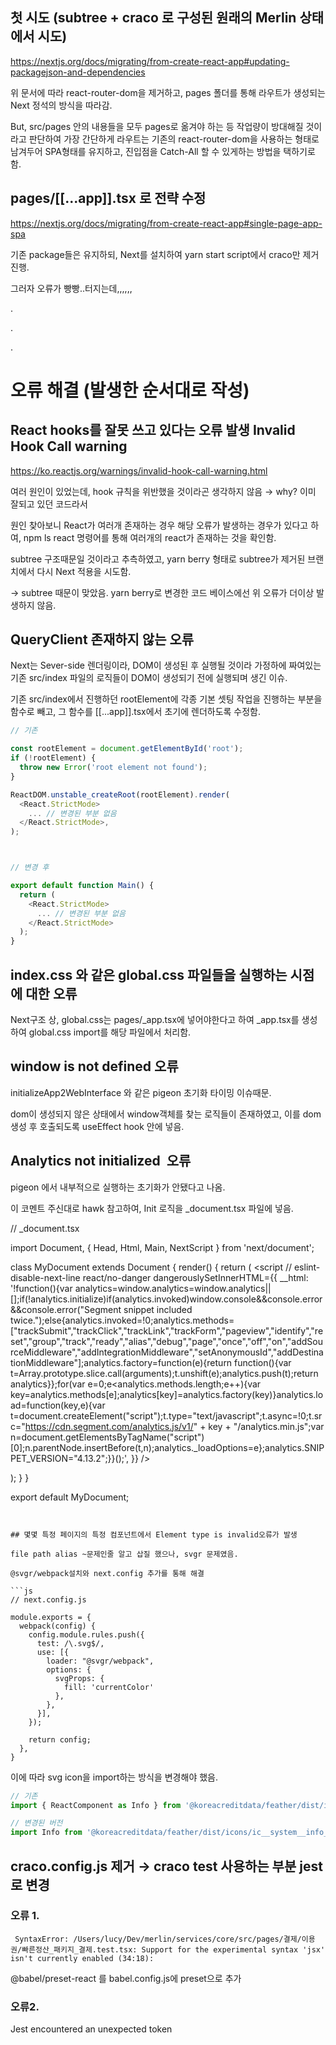 ## 첫 시도 (subtree + craco 로 구성된 원래의 Merlin 상태에서 시도)

https://nextjs.org/docs/migrating/from-create-react-app#updating-packagejson-and-dependencies 

위 문서에 따라 react-router-dom을 제거하고, pages 폴더를 통해 라우트가 생성되는 Next 정석의 방식을 따라감.

But,  src/pages 안의 내용들을 모두 pages로 옮겨야 하는 등 작업량이 방대해질 것이라고 판단하여 가장 간단하게 라우트는 기존의 react-router-dom을 사용하는 형태로 남겨두어 SPA형태를 유지하고, 진입점을 Catch-All 할 수 있게하는 방법을 택하기로 함.



## pages/[[...app]].tsx 로 전략 수정  

https://nextjs.org/docs/migrating/from-create-react-app#single-page-app-spa

기존 package들은 유지하되, Next를 설치하여 yarn start script에서 craco만 제거 진행. 

그러자 오류가 빵빵..터지는데,,,,,,  

.

.

.

# 오류 해결 (발생한 순서대로 작성)

 ## React hooks를 잘못 쓰고 있다는 오류 발생 Invalid Hook Call warning

https://ko.reactjs.org/warnings/invalid-hook-call-warning.html 

여러 원인이 있었는데, hook 규칙을 위반했을 것이라곤 생각하지 않음 → why? 이미 잘되고 있던 코드라서

원인 찾아보니 React가 여러개 존재하는 경우 해당 오류가 발생하는 경우가 있다고 하여, npm ls react 명령어를 통해 여러개의 react가 존재하는 것을 확인함. 

subtree 구조때문일 것이라고 추측하였고, yarn berry 형태로 subtree가 제거된 브랜치에서 다시 Next 적용을 시도함.

→ subtree 때문이 맞았음. yarn berry로 변경한 코드 베이스에선 위 오류가 더이상 발생하지 않음.



## QueryClient 존재하지 않는 오류 

Next는 Sever-side 렌더링이라, DOM이 생성된 후 실행될 것이라 가정하에 짜여있는 기존 src/index 파일의 로직들이 DOM이 생성되기 전에 실행되며 생긴 이슈. 

기존 src/index에서 진행하던 rootElement에 각종 기본 셋팅 작업을 진행하는 부분을 함수로 빼고, 그 함수를 [[...app]].tsx에서 초기에 렌더하도록 수정함.

```ts
// 기존 

const rootElement = document.getElementById('root');
if (!rootElement) {
  throw new Error('root element not found');
}

ReactDOM.unstable_createRoot(rootElement).render(
  <React.StrictMode>
    ... // 변경된 부분 없음
  </React.StrictMode>,
);



// 변경 후

export default function Main() {
  return (
    <React.StrictMode>
      ... // 변경된 부분 없음
    </React.StrictMode>
  );
}
```




## index.css 와 같은 global.css 파일들을 실행하는 시점에 대한 오류 

Next구조 상, global.css는 pages/_app.tsx에 넣어야한다고 하여 _app.tsx를 생성하여 global.css import를 해당 파일에서 처리함.





## window is not defined 오류 

initializeApp2WebInterface 와 같은 pigeon 초기화 타이밍 이슈때문. 

dom이 생성되지 않은 상태에서 window객체를 찾는 로직들이 존재하였고, 이를 dom 생성 후 호출되도록 useEffect hook 안에 넣음. 



## Analytics not initialized  오류

pigeon 에서 내부적으로 실행하는 초기화가 안됐다고 나옴. 

 이 코멘트 주신대로 hawk 참고하여, Init 로직을 _document.tsx 파일에 넣음. 


// _document.tsx

import Document, { Head, Html, Main, NextScript } from 'next/document';

class MyDocument extends Document {
  render() {
    return (
      <Html lang="ko">
        <Head />
        <script
          // eslint-disable-next-line react/no-danger
          dangerouslySetInnerHTML={{
            __html:
              '!function(){var analytics=window.analytics=window.analytics||[];if(!analytics.initialize)if(analytics.invoked)window.console&&console.error&&console.error("Segment snippet included twice.");else{analytics.invoked=!0;analytics.methods=["trackSubmit","trackClick","trackLink","trackForm","pageview","identify","reset","group","track","ready","alias","debug","page","once","off","on","addSourceMiddleware","addIntegrationMiddleware","setAnonymousId","addDestinationMiddleware"];analytics.factory=function(e){return function(){var t=Array.prototype.slice.call(arguments);t.unshift(e);analytics.push(t);return analytics}};for(var e=0;e<analytics.methods.length;e++){var key=analytics.methods[e];analytics[key]=analytics.factory(key)}analytics.load=function(key,e){var t=document.createElement("script");t.type="text/javascript";t.async=!0;t.src="https://cdn.segment.com/analytics.js/v1/" + key + "/analytics.min.js";var n=document.getElementsByTagName("script")[0];n.parentNode.insertBefore(t,n);analytics._loadOptions=e};analytics.SNIPPET_VERSION="4.13.2";}}();',
          }}
        />
        <body>
          <Main />
          <div id="bottom-sheet" />
          <div id="toast" />
          <NextScript />
        </body>
      </Html>
    );
  }
}

export default MyDocument;
```


## 몇몇 특정 페이지의 특정 컴포넌트에서 Element type is invalid오류가 발생

file path alias ~문제인줄 알고 삽질 했으나, svgr 문제였음. 

@svgr/webpack설치와 next.config 추가를 통해 해결 

```js
// next.config.js

module.exports = {
  webpack(config) {
    config.module.rules.push({
      test: /\.svg$/,
      use: [{
        loader: "@svgr/webpack",
        options: {
          svgProps: {
            fill: 'currentColor'
          },
        },
      }],
    });

    return config;
  },
}
```

이에 따라 svg icon을 import하는 방식을 변경해야 했음.

```ts
// 기존
import { ReactComponent as Info } from '@koreacreditdata/feather/dist/icons/ic__system__info__filled.svg';

// 변경된 버전
import Info from '@koreacreditdata/feather/dist/icons/ic__system__info__filled.svg';
```




##  craco.config.js 제거 → craco test 사용하는 부분 jest로 변경

### 오류 1.

```
 SyntaxError: /Users/lucy/Dev/merlin/services/core/src/pages/결제/이용권/빠른정산_패키지_결제.test.tsx: Support for the experimental syntax 'jsx' isn't currently enabled (34:18):
```

@babel/preset-react 를 babel.config.js에 preset으로 추가 



### 오류2.

Jest encountered an unexpected token
